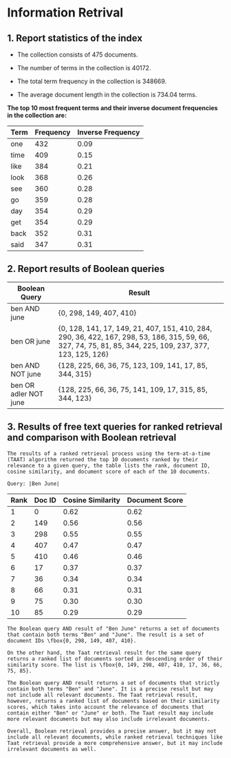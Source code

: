 # Information Retrival

## 1. Report statistics of the index
- The collection consists of 475 documents.
    
- The number of terms in the collection is 40172.
    
- The total term frequency in the collection is 348669.
    
- The average document length in the collection is 734.04 terms.

**The top 10 most frequent terms and their inverse document frequencies in the collection are:**

| Term | Frequency | Inverse Frequency |
|------|-----------|-------------------|
| one  | 432       | 0.09              |
| time | 409       | 0.15              |
| like | 384       | 0.21              |
| look | 368       | 0.26              |
| see  | 360       | 0.28              |
| go   | 359       | 0.28              |
| day  | 354       | 0.29              |
| get  | 354       | 0.29              |
| back | 352       | 0.31              |
| said | 347       | 0.31              |


## 2. Report results of Boolean queries
| Boolean Query      | Result                                                                                                                                                                                                                                                                                                                                                                                             |
|--------------------|----------------------------------------------------------------------------------------------------------------------------------------------------------------------------------------------------------------------------------------------------------------------------------------------------------------------------------------------------------------------------------------------------|
| ben AND june       | {0, 298, 149, 407, 410}                                                                                                                                                                                                                                                                                                                                                                           |
| ben OR june        | {0, 128, 141, 17, 149, 21, 407, 151, 410, 284, 290, 36, 422, 167, 298, 53, 186, 315, 59, 66, 327, 74, 75, 81, 85, 344, 225, 109, 237, 377, 123, 125, 126}                                                                                                                                                                                                                                  |
| ben AND NOT june   | {128, 225, 66, 36, 75, 123, 109, 141, 17, 85, 344, 315}                                                                                                                                                                                                                                                                                                                                          |
| ben OR adler NOT june | {128, 225, 66, 36, 75, 141, 109, 17, 315, 85, 344, 123}                                                                                                                                                                                                                                                                                                                                         |



## 3. Results of free text queries for ranked retrieval and comparison with Boolean retrieval 
    The results of a ranked retrieval process using the term-at-a-time (TAAT) algorithm returned the top 10 documents ranked by their relevance to a given query, the table lists the rank, document ID, cosine similarity, and document score of each of the 10 documents.

    Query: |Ben June|


| Rank | Doc ID | Cosine Similarity | Document Score |
|------|--------|-------------------|----------------|
| 1    | 0      | 0.62              | 0.62           |
| 2    | 149    | 0.56              | 0.56           |
| 3    | 298    | 0.55              | 0.55           |
| 4    | 407    | 0.47              | 0.47           |
| 5    | 410    | 0.46              | 0.46           |
| 6    | 17     | 0.37              | 0.37           |
| 7    | 36     | 0.34              | 0.34           |
| 8    | 66     | 0.31              | 0.31           |
| 9    | 75     | 0.30              | 0.30           |
| 10   | 85     | 0.29              | 0.29           |

    

    The Boolean query AND result of "Ben June" returns a set of documents that contain both terms "Ben" and "June". The result is a set of document IDs \fbox{0, 298, 149, 407, 410}.
    
    On the other hand, the Taat retrieval result for the same query returns a ranked list of documents sorted in descending order of their similarity score. The list is \fbox{0, 149, 298, 407, 410, 17, 36, 66, 75, 85}.
    
    The Boolean query AND result returns a set of documents that strictly contain both terms "Ben" and "June". It is a precise result but may not include all relevant documents. The Taat retrieval result, however, returns a ranked list of documents based on their similarity scores, which takes into account the relevance of documents that contain either "Ben" or "June" or both. The Taat result may include more relevant documents but may also include irrelevant documents.
    
    Overall, Boolean retrieval provides a precise answer, but it may not include all relevant documents, while ranked retrieval techniques like Taat retrieval provide a more comprehensive answer, but it may include irrelevant documents as well.